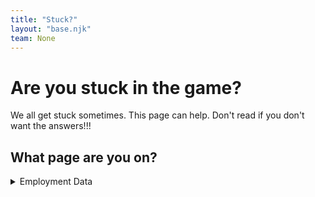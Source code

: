 ```yaml
---
title: "Stuck?"
layout: "base.njk"
team: None
---
```


# Are you stuck in the game?

We all get stuck sometimes. This page can help. Don't read if you don't want the answers!!!


## What page are you on?

<details>
  <summary>Employment Data</summary>

  School A = 0

  School B = 4

  School C = 3

  School D = 1

  School Zero = B

</details>